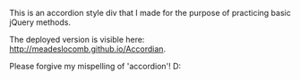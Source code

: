 This is an accordion style div that I made for the purpose of practicing basic jQuery methods.

The deployed version is visible here: http://meadeslocomb.github.io/Accordian.

Please forgive my mispelling of 'accordion'! D:
